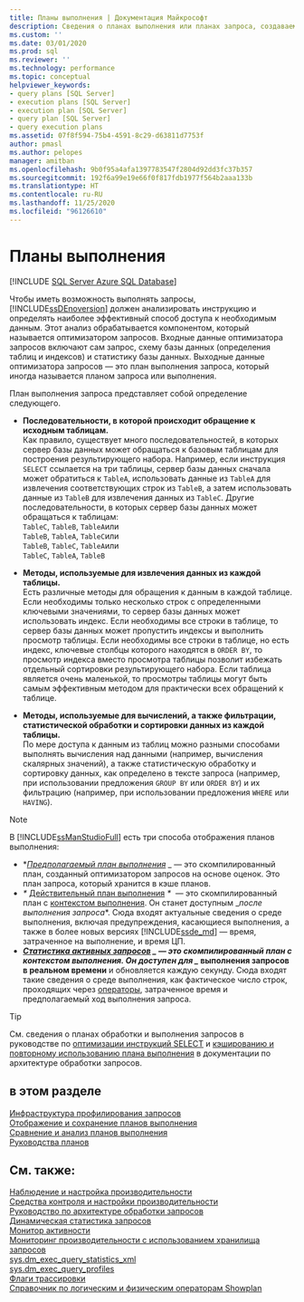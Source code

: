 ```yaml
---
title: Планы выполнения | Документация Майкрософт
description: Сведения о планах выполнения или планах запроса, создаваемых оптимизатором запросов для ядра СУБД SQL Server для выполнения запросов.
ms.custom: ''
ms.date: 03/01/2020
ms.prod: sql
ms.reviewer: ''
ms.technology: performance
ms.topic: conceptual
helpviewer_keywords:
- query plans [SQL Server]
- execution plans [SQL Server]
- execution plan [SQL Server]
- query plan [SQL Server]
- query execution plans
ms.assetid: 07f8f594-75b4-4591-8c29-d63811d7753f
author: pmasl
ms.author: pelopes
manager: amitban
ms.openlocfilehash: 9b0f95a4afa1397783547f2804d92dd3fc37b357
ms.sourcegitcommit: 192f6a99e19e66f0f817fdb1977f564b2aaa133b
ms.translationtype: HT
ms.contentlocale: ru-RU
ms.lasthandoff: 11/25/2020
ms.locfileid: "96126610"
---
```

# <a name="execution-plans"></a>Планы выполнения
[!INCLUDE [SQL Server Azure SQL Database](../../includes/applies-to-version/sql-asdb.md)]

Чтобы иметь возможность выполнять запросы, [!INCLUDE[ssDEnoversion](../../includes/ssdenoversion-md.md)] должен анализировать инструкцию и определять наиболее эффективный способ доступа к необходимым данным. Этот анализ обрабатывается компонентом, который называется оптимизатором запросов. Входные данные оптимизатора запросов включают сам запрос, схему базы данных (определения таблиц и индексов) и статистику базы данных. Выходные данные оптимизатора запросов — это план выполнения запроса, который иногда называется планом запроса или выполнения.   

План выполнения запроса представляет собой определение следующего. 

- **Последовательности, в которой происходит обращение к исходным таблицам.**  
  Как правило, существует много последовательностей, в которых сервер базы данных может обращаться к базовым таблицам для построения результирующего набора. Например, если инструкция `SELECT` ссылается на три таблицы, сервер базы данных сначала может обратиться к `TableA`, использовать данные из `TableA` для извлечения соответствующих строк из `TableB`, а затем использовать данные из `TableB` для извлечения данных из `TableC`. Другие последовательности, в которых сервер базы данных может обращаться к таблицам:  
  `TableC`, `TableB`, `TableA`или  
  `TableB`, `TableA`, `TableC`или  
  `TableB`, `TableC`, `TableA`или  
  `TableC`, `TableA`, `TableB`  

- **Методы, используемые для извлечения данных из каждой таблицы.**  
  Есть различные методы для обращения к данным в каждой таблице. Если необходимы только несколько строк с определенными ключевыми значениями, то сервер базы данных может использовать индекс. Если необходимы все строки в таблице, то сервер базы данных может пропустить индексы и выполнить просмотр таблицы. Если необходимы все строки в таблице, но есть индекс, ключевые столбцы которого находятся в `ORDER BY`, то просмотр индекса вместо просмотра таблицы позволит избежать отдельный сортировки результирующего набора. Если таблица является очень маленькой, то просмотры таблицы могут быть самым эффективным методом для практически всех обращений к таблице.
  
- **Методы, используемые для вычислений, а также фильтрации, статистической обработки и сортировки данных из каждой таблицы.**  
  По мере доступа к данным из таблиц можно разными способами выполнять вычисления над данными (например, вычисления скалярных значений), а также статистическую обработку и сортировку данных, как определено в тексте запроса (например, при использовании предложения `GROUP BY` или `ORDER BY`) и их фильтрацию (например, при использовании предложения `WHERE` или `HAVING`).

> [!NOTE]
> В [!INCLUDE[ssManStudioFull](../../includes/ssmanstudiofull-md.md)] есть три способа отображения планов выполнения:        
> -  **_[Предполагаемый план выполнения](../../relational-databases/performance/display-the-estimated-execution-plan.md)_* _ — это скомпилированный план, созданный оптимизатором запросов на основе оценок. Это план запроса, который хранится в кэше планов.        
> -  _*_ [Действительный план выполнения](../../relational-databases/performance/display-an-actual-execution-plan.md) _*_  — это скомпилированный план с [контекстом выполнения](../../relational-databases/query-processing-architecture-guide.md#execution-plan-caching-and-reuse). Он станет доступным _*после выполнения запроса**. Сюда входят актуальные сведения о среде выполнения, включая предупреждения, касающиеся выполнения, а также в более новых версиях [!INCLUDE[ssde_md](../../includes/ssde_md.md)] — время, затраченное на выполнение, и время ЦП.         
> -  **_[Статистика активных запросов](../../relational-databases/performance/live-query-statistics.md)_ *_ — это скомпилированный план с контекстом выполнения. Он доступен для _* выполнения запросов в реальном времени** и обновляется каждую секунду. Сюда входят такие сведения о среде выполнения, как фактическое число строк, проходящих через [операторы](../../relational-databases/showplan-logical-and-physical-operators-reference.md), затраченное время и предполагаемый ход выполнения запроса.

> [!TIP]
> См. сведения о планах обработки и выполнения запросов в руководстве по [оптимизации инструкций SELECT](../../relational-databases/query-processing-architecture-guide.md#optimizing-select-statements) и [кэшированию и повторному использованию плана выполнения](../../relational-databases/query-processing-architecture-guide.md#execution-plan-caching-and-reuse) в документации по архитектуре обработки запросов.

## <a name="in-this-section"></a>в этом разделе  
[Инфраструктура профилирования запросов](../../relational-databases/performance/query-profiling-infrastructure.md)     
[Отображение и сохранение планов выполнения](../../relational-databases/performance/display-and-save-execution-plans.md)     
[Сравнение и анализ планов выполнения](../../relational-databases/performance/compare-and-analyze-execution-plans.md)     
[Руководства планов](../../relational-databases/performance/plan-guides.md)     

## <a name="see-also"></a>См. также:  
[Наблюдение и настройка производительности](../../relational-databases/performance/monitor-and-tune-for-performance.md)     
[Средства контроля и настройки производительности](../../relational-databases/performance/performance-monitoring-and-tuning-tools.md)     
[Руководство по архитектуре обработки запросов](../../relational-databases/query-processing-architecture-guide.md)    
[Динамическая статистика запросов](../../relational-databases/performance/live-query-statistics.md)     
[Монитор активности](../../relational-databases/performance-monitor/activity-monitor.md)     
[Мониторинг производительности с использованием хранилища запросов](../../relational-databases/performance/monitoring-performance-by-using-the-query-store.md)     
[sys.dm_exec_query_statistics_xml](../../relational-databases/system-dynamic-management-views/sys-dm-exec-query-statistics-xml-transact-sql.md)     
[sys.dm_exec_query_profiles](../../relational-databases/system-dynamic-management-views/sys-dm-exec-query-profiles-transact-sql.md)     
[Флаги трассировки](../../t-sql/database-console-commands/dbcc-traceon-trace-flags-transact-sql.md)    
[Справочник по логическим и физическим операторам Showplan](../../relational-databases/showplan-logical-and-physical-operators-reference.md)
